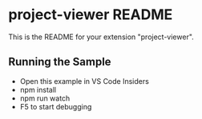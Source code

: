 # project-viewer README

This is the README for your extension "project-viewer".

## Running the Sample

- Open this example in VS Code Insiders
- npm install
- npm run watch
- F5 to start debugging
